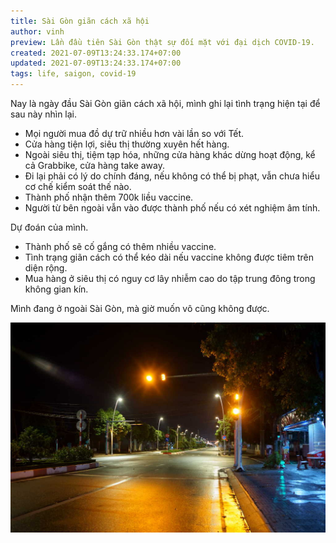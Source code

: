 ```yaml
---
title: Sài Gòn giãn cách xã hội
author: vinh
preview: Lần đầu tiên Sài Gòn thật sự đối mặt với đại dịch COVID-19.
created: 2021-07-09T13:24:33.174+07:00
updated: 2021-07-09T13:24:33.174+07:00
tags: life, saigon, covid-19
---
```


Nay là ngày đầu Sài Gòn giãn cách xã hội, mình ghi lại tình trạng hiện tại để
sau này nhìn lại.

- Mọi người mua đồ dự trữ nhiều hơn vài lần so với Tết.
- Cửa hàng tiện lợi, siêu thị thường xuyên hết hàng.
- Ngoài siêu thị, tiệm tạp hóa, những cửa hàng khác dừng hoạt động, kể cả
  Grabbike, cửa hàng take away.
- Đi lại phải có lý do chính đáng, nếu không có thể bị phạt, vẫn chưa hiểu cơ
  chế kiểm soát thế nào.
- Thành phố nhận thêm 700k liều vaccine.
- Người từ bên ngoài vẫn vào được thành phố nếu có xét nghiệm âm tính.

Dự đoán của mình.

- Thành phố sẽ cố gắng có thêm nhiều vaccine.
- Tình trạng giãn cách có thể kéo dài nếu vaccine không được tiêm trên diện
  rộng.
- Mua hàng ở siêu thị có nguy cơ lây nhiễm cao do tập trung đông trong không
  gian kín.

Mình đang ở ngoài Sài Gòn, mà giờ muốn vô cũng không được.

[![A small town near Saigon](image/out_of_sg_small.jpg 'A small town near Saigon')](2nd-social-distancing-in-saigon/image/out_of_sg.jpg)
